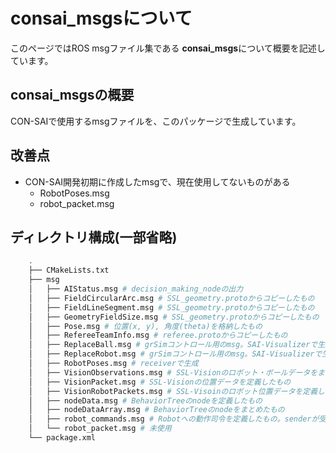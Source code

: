 # consai_msgsについて
このページではROS msgファイル集である **consai_msgs**について概要を記述しています。


## consai_msgsの概要
CON-SAIで使用するmsgファイルを、このパッケージで生成しています。

## 改善点
- CON-SAI開発初期に作成したmsgで、現在使用してないものがある
  - RobotPoses.msg
  - robot_packet.msg

## ディレクトリ構成(一部省略)
```zsh
    .
    ├── CMakeLists.txt
    ├── msg
    │   ├── AIStatus.msg # decision_making_nodeの出力
    │   ├── FieldCircularArc.msg # SSL_geometry.protoからコピーしたもの
    │   ├── FieldLineSegment.msg # SSL_geometry.protoからコピーしたもの
    │   ├── GeometryFieldSize.msg # SSL_geometry.protoからコピーしたもの
    │   ├── Pose.msg # 位置(x, y), 角度(theta)を格納したもの
    │   ├── RefereeTeamInfo.msg # referee.protoからコピーしたもの
    │   ├── ReplaceBall.msg # grSimコントロール用のmsg。SAI-Visualizerで生成
    │   ├── ReplaceRobot.msg # grSimコントロール用のmsg。SAI-Visualizerで生成
    │   ├── RobotPoses.msg # receiverで生成
    │   ├── VisionObservations.msg # SSL-Visionのロボット・ボールデータをまとめたもの
    │   ├── VisionPacket.msg # SSL-Visionの位置データを定義したもの
    │   ├── VisionRobotPackets.msg # SSL-Visoinのロボット位置データを定義したもの
    │   ├── nodeData.msg # BehaviorTreeのnodeを定義したもの
    │   ├── nodeDataArray.msg # BehaviorTreeのnodeをまとめたもの
    │   ├── robot_commands.msg # Robotへの動作司令を定義したもの。senderが受け取る
    │   └── robot_packet.msg # 未使用
    └── package.xml

```
